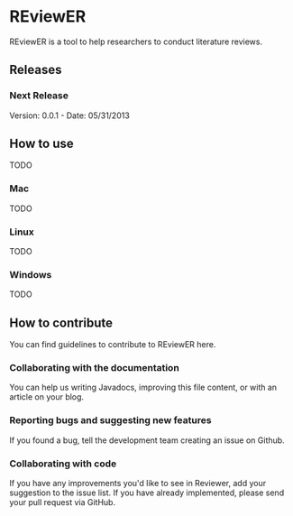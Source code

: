 REviewER
========

REviewER is a tool to help researchers to conduct literature reviews.

Releases
-----------------

### Next Release

Version: 0.0.1 - Date: 05/31/2013


How to use
-----------------

TODO

### Mac

TODO

### Linux

TODO

### Windows

TODO


How to contribute
-----------------

You can find guidelines to contribute to REviewER here.


### Collaborating with the documentation

You can help us writing Javadocs, improving this file content, or with an article on your blog.

### Reporting bugs and suggesting new features

If you found a bug, tell the development team creating an issue on Github.

### Collaborating with code

If you have any improvements you'd like to see in Reviewer, add your suggestion to the issue list. If you have already implemented, please send your pull request via GitHub.

